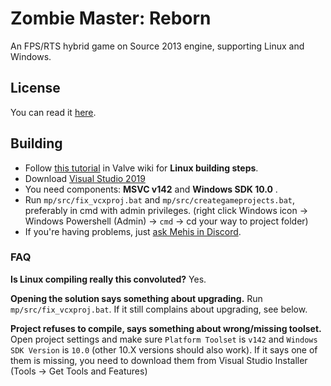 # **Zombie Master: Reborn**
An FPS/RTS hybrid game on Source 2013 engine, supporting Linux and Windows.

## License
You can read it [here](https://github.com/zm-reborn/zmr-game/blob/master/LICENSE).

## Building
- Follow [this tutorial](https://developer.valvesoftware.com/wiki/Source_SDK_2013) in Valve wiki for **Linux building steps**.
- Download [Visual Studio 2019](https://visualstudio.microsoft.com/vs/)
- You need components: **MSVC v142** and **Windows SDK 10.0** .
- Run `mp/src/fix_vcxproj.bat` and `mp/src/creategameprojects.bat`, preferably in cmd with admin privileges. (right click Windows icon -> Windows Powershell (Admin) -> `cmd` -> cd your way to project folder)
- If you're having problems, just [ask Mehis in Discord](https://discord.gg/tZTUex3).

### FAQ
**Is Linux compiling really this convoluted?**
Yes.

**Opening the solution says something about upgrading.**
 Run `mp/src/fix_vcxproj.bat`. If it still complains about upgrading, see below.

**Project refuses to compile, says something about wrong/missing toolset.**
Open project settings and make sure `Platform Toolset` is `v142` and `Windows SDK Version` is `10.0` (other 10.X versions should also work).
If it says one of them is missing, you need to download them from Visual Studio Installer (Tools -> Get Tools and Features)
